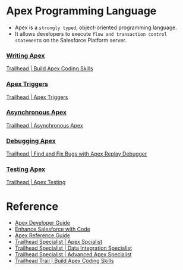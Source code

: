 # Apex Programming Language

- Apex is a `strongly typed`, object-oriented programming language.
- It allows developers to execute `flow and transaction control statement`s on the Salesforce Platform server.

### [Writing Apex](https://developer.salesforce.com/docs/atlas.en-us.234.0.apexcode.meta/apexcode/apex_writing.htm)

[Trailhead | Build Apex Coding Skills](https://trailhead.salesforce.com/en/content/learn/trails/build-apex-coding-skills)

### [Apex Triggers](https://developer.salesforce.com/docs/atlas.en-us.234.0.apexcode.meta/apexcode/apex_triggers.htm)

[Trailhead | Apex Triggers](https://trailhead.salesforce.com/en/content/learn/modules/apex_triggers)

### [Asynchronous Apex](https://developer.salesforce.com/docs/atlas.en-us.234.0.apexcode.meta/apexcode/apex_async_overview.htm)

[Trailhead | Asynchronous Apex](https://trailhead.salesforce.com/content/learn/modules/asynchronous_apex)


### [Debugging Apex](https://developer.salesforce.com/docs/atlas.en-us.234.0.apexcode.meta/apexcode/apex_debugging.htm)

[Trailhead | Find and Fix Bugs with Apex Replay Debugger](https://trailhead.salesforce.com/en/content/learn/projects/find-and-fix-bugs-with-apex-replay-debugger)


### [Testing Apex](https://developer.salesforce.com/docs/atlas.en-us.234.0.apexcode.meta/apexcode/apex_testing.htm)

[Trailhead | Apex Testing](https://trailhead.salesforce.com/content/learn/modules/apex_testing)







# Reference

- [Apex Developer Guide](https://developer.salesforce.com/docs/atlas.en-us.234.0.apexcode.meta/apexcode)
- [Enhance Salesforce with Code](https://help.salesforce.com/s/articleView?id=sf.extend_code_overview.htm&type=5)
- [Apex Reference Guide](https://developer.salesforce.com/docs/atlas.en-us.apexref.meta/apexref/apex_ref_guide.htm)
- [Trailhead Specialist | Apex Spcialist](https://trailhead.salesforce.com/en/content/learn/superbadges/superbadge_apex)
- [Trailhead Specialist | Data Integration Specialist](https://trailhead.salesforce.com/content/learn/superbadges/superbadge_integration)
- [Trailhead Specialist | Advanced Apex Specialist](https://trailhead.salesforce.com/content/learn/superbadges/superbadge_aap)
- [Trailhead Trail | Build Apex Coding Skills](https://trailhead.salesforce.com/en/content/learn/trails/build-apex-coding-skills)
